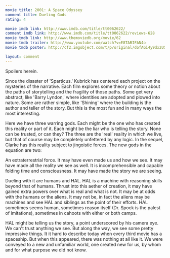 ```yaml
---
movie title: 2001: A Space Odyssey
comment title: Dueling Gods
rating: 4

movie imdb link: http://www.imdb.com/title/tt0062622/
comment imdb link: http://www.imdb.com/title/tt0062622/reviews-628
movie tmdb link: http://www.themoviedb.org/movie/62
movie tmdb trailer: http://www.youtube.com/watch?v=E8TABIFAN4o
movie tmdb poster: http://cf2.imgobject.com/t/p/original/dofAGi4y9dxzU5HNP41BZO0v4dP.jpg

layout: comment
---
```


Spoilers herein.

Since the disaster of 'Sparticus.' Kubrick has centered each project on the mysteries of the narrative. Each film explores some theory or notion about the paths of storytelling and the fragility of those paths. Some get very abstract, like 'Barry Lyndon,' where identities are adopted and plowed into nature. Some are rather simple, like 'Shining' where the building is the author and teller of the story. But this is the most fun and in many ways the most interesting.

Here we have three warring gods. Each might be the one who has created this reality or part of it. Each might be the liar who is telling the story. None can be trusted, or can they? The three are the 'real' reality in which we live, but that of course may be completely unfettered by any logic. In the sequel, Clarke has this reality subject to jingoistic forces. The new gods in the equation are two:

An extraterrestrial force. It may have even made us and how we see. It may have made all the reality we see as well. It is incomprehensible and capable folding time and consciousness. It may have made the story we are seeing.

Dueling with it are humans and HAL. HAL is a machine with reasoning skills beyond that of humans. Thrust into this aether of creation, it may have gained extra powers over what is real and what is not. It may be at odds with the humans or the aliens. It may not be, in fact the aliens may be machines and see HAL and siblings as the point of their efforts. HAL sometimes seems human, sometimes reason itself (Dr. Spock is the palest of imitations), sometimes in cahoots with either or both camps.

HAL might be telling us the story, a point underscored by his camera eye. We can't trust anything we see. But along the way, we see some pretty impressive things. It it hard to describe today when every third movie has a spaceship. But when this appeared, there was nothing at all like it. We were conveyed to a new and unfamiliar world, one created new for us, by whom and for what purpose we did not know.